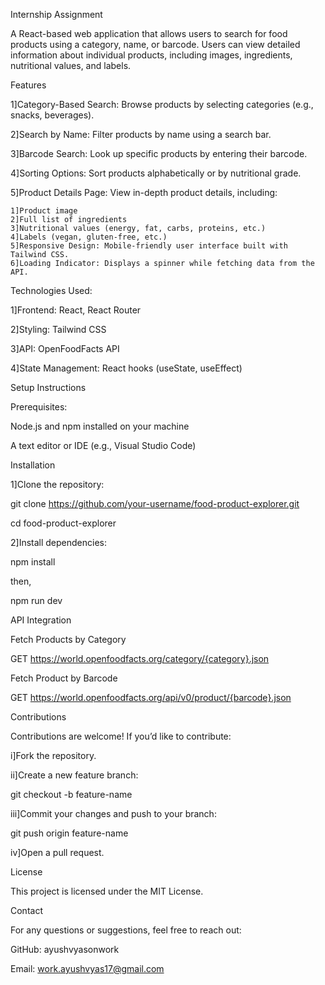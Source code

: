 Internship Assignment

A React-based web application that allows users to search for food products using a category, name, or barcode. Users can view detailed information about individual products, including images, ingredients, nutritional values, and labels.

Features

1]Category-Based Search: Browse products by selecting categories (e.g., snacks, beverages).

2]Search by Name: Filter products by name using a search bar.

3]Barcode Search: Look up specific products by entering their barcode.

4]Sorting Options: Sort products alphabetically or by nutritional grade.

5]Product Details Page: View in-depth product details, including:

    1]Product image
    2]Full list of ingredients
    3]Nutritional values (energy, fat, carbs, proteins, etc.)
    4]Labels (vegan, gluten-free, etc.)
    5]Responsive Design: Mobile-friendly user interface built with Tailwind CSS.
    6]Loading Indicator: Displays a spinner while fetching data from the API.

    
Technologies Used:

1]Frontend: React, React Router

2]Styling: Tailwind CSS

3]API: OpenFoodFacts API

4]State Management: React hooks (useState, useEffect)


Setup Instructions

Prerequisites:

Node.js and npm installed on your machine

A text editor or IDE (e.g., Visual Studio Code)

Installation

1]Clone the repository:

git clone https://github.com/your-username/food-product-explorer.git

cd food-product-explorer

2]Install dependencies:

npm install

then,

npm run dev

API Integration

Fetch Products by Category

GET https://world.openfoodfacts.org/category/{category}.json

Fetch Product by Barcode

GET https://world.openfoodfacts.org/api/v0/product/{barcode}.json

Contributions

Contributions are welcome! If you’d like to contribute:

i]Fork the repository.

ii]Create a new feature branch:

git checkout -b feature-name

iii]Commit your changes and push to your branch:

git push origin feature-name

iv]Open a pull request.

License

This project is licensed under the MIT License.

Contact

For any questions or suggestions, feel free to reach out:

GitHub: ayushvyasonwork

Email: work.ayushvyas17@gmail.com

